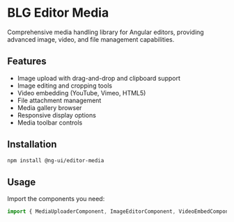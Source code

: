 # BLG Editor Media

Comprehensive media handling library for Angular editors, providing advanced image, video, and file management capabilities.

## Features

- Image upload with drag-and-drop and clipboard support
- Image editing and cropping tools
- Video embedding (YouTube, Vimeo, HTML5)
- File attachment management
- Media gallery browser
- Responsive display options
- Media toolbar controls

## Installation

```bash
npm install @ng-ui/editor-media
```

## Usage

Import the components you need:

```typescript
import { MediaUploaderComponent, ImageEditorComponent, VideoEmbedComponent } from '@ng-ui/editor-media';
```